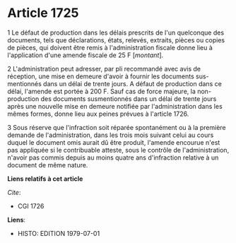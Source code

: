 # Article 1725

1  Le défaut de production dans les délais prescrits de l'un quelconque des documents, tels que déclarations, états, relevés,
extraits, pièces ou copies de pièces, qui doivent être remis à l'administration fiscale donne lieu à l'application d'une
amende fiscale de 25 F [*montant*].

2  L'administration peut adresser, par pli recommandé avec avis de réception, une mise en demeure d'avoir à fournir les
documents sus-mentionnés dans un délai de trente jours. A défaut de production dans ce délai, l'amende est portée à 200 F.
Sauf cas de force majeure, la non-production des documents susmentionnés dans un délai de trente jours après une nouvelle
mise en demeure notifiée par l'administration dans les mêmes formes, donne lieu aux peines prévues à l'article 1726.

3  Sous réserve que l'infraction soit réparée spontanément ou à la première demande de l'administration, dans les trois mois
suivant celui au cours duquel le document omis aurait dû être produit, l'amende encourue n'est pas appliquée si le
contribuable atteste, sous le contrôle de l'administration, n'avoir pas commis depuis au moins quatre ans d'infraction
relative à un document de même nature.

**Liens relatifs à cet article**

_Cite_:

  - CGI 1726

**Liens**:

  - HISTO: EDITION 1979-07-01
